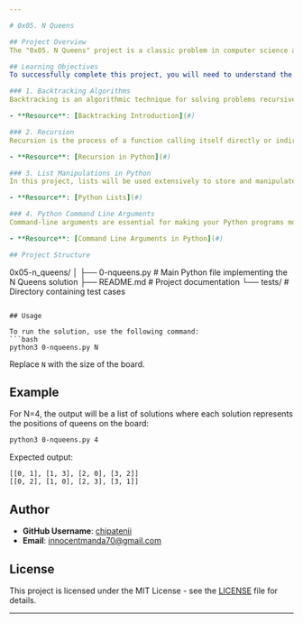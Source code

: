 ```yaml
---

# 0x05. N Queens

## Project Overview
The "0x05. N Queens" project is a classic problem in computer science and mathematics. The objective is to place N non-attacking queens on an N×N chessboard. This problem is typically solved using the backtracking algorithm, which is a key concept in this project.

## Learning Objectives
To successfully complete this project, you will need to understand the following key concepts:

### 1. Backtracking Algorithms
Backtracking is an algorithmic technique for solving problems recursively by attempting to build a solution incrementally, one piece at a time. If a partial solution cannot be completed, the algorithm backtracks and tries another path.

- **Resource**: [Backtracking Introduction](#)

### 2. Recursion
Recursion is the process of a function calling itself directly or indirectly. Recursive techniques are often used to implement backtracking algorithms, as they naturally explore all potential solutions.

- **Resource**: [Recursion in Python](#)

### 3. List Manipulations in Python
In this project, lists will be used extensively to store and manipulate the positions of queens on the board.

- **Resource**: [Python Lists](#)

### 4. Python Command Line Arguments
Command-line arguments are essential for making your Python programs more dynamic and customizable. In this project, you will handle command-line arguments to determine the size of the board (N).

- **Resource**: [Command Line Arguments in Python](#)

## Project Structure

```
0x05-n_queens/
│
├── 0-nqueens.py  # Main Python file implementing the N Queens solution
├── README.md     # Project documentation
└── tests/        # Directory containing test cases
```

## Usage

To run the solution, use the following command:
```bash
python3 0-nqueens.py N
```
Replace `N` with the size of the board.

## Example

For N=4, the output will be a list of solutions where each solution represents the positions of queens on the board:
```bash
python3 0-nqueens.py 4
```

Expected output:
```
[[0, 1], [1, 3], [2, 0], [3, 2]]
[[0, 2], [1, 0], [2, 3], [3, 1]]
```

## Author
- **GitHub Username**: [chipatenii](https://github.com/chipatenii)
- **Email**: innocentmanda70@gmail.com

## License
This project is licensed under the MIT License - see the [LICENSE](LICENSE) file for details.

---
```

